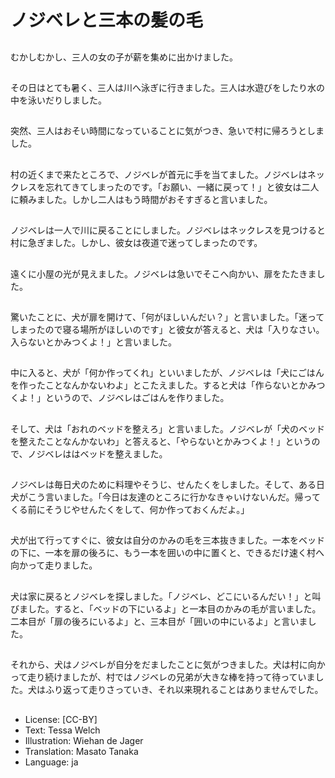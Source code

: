 # ノジベレと三本の髪の毛

##
むかしむかし、三人の女の子が薪を集めに出かけました。

##
その日はとても暑く、三人は川へ泳ぎに行きました。三人は水遊びをしたり水の中を泳いだりしました。

##
突然、三人はおそい時間になっていることに気がつき、急いで村に帰ろうとしました。

##
村の近くまで来たところで、ノジベレが首元に手を当てました。ノジベレはネックレスを忘れてきてしまったのです。「お願い、一緒に戻って！」と彼女は二人に頼みました。しかし二人はもう時間がおそすぎると言いました。

##
ノジベレは一人で川に戻ることにしました。ノジベレはネックレスを見つけると村に急ぎました。しかし、彼女は夜道で迷ってしまったのです。

##
遠くに小屋の光が見えました。ノジベレは急いでそこへ向かい、扉をたたきました。

##
驚いたことに、犬が扉を開けて、「何がほしいんだい？」と言いました。「迷ってしまったので寝る場所がほしいのです」と彼女が答えると、犬は「入りなさい。入らないとかみつくよ！」と言いました。

##
中に入ると、犬が「何か作ってくれ」といいましたが、ノジベレは「犬にごはんを作ったことなんかないわよ」とこたえました。すると犬は「作らないとかみつくよ！」というので、ノジベレはごはんを作りました。

##
そして、犬は「おれのベッドを整えろ」と言いました。ノジベレが「犬のベッドを整えたことなんかないわ」と答えると、「やらないとかみつくよ！」というので、ノジベレははベッドを整えました。

##
ノジベレは毎日犬のために料理やそうじ、せんたくをしました。そして、ある日犬がこう言いました。「今日は友達のところに行かなきゃいけないんだ。帰ってくる前にそうじやせんたくをして、何か作っておくんだよ。」

##
犬が出て行ってすぐに、彼女は自分のかみの毛を三本抜きました。一本をベッドの下に、一本を扉の後ろに、もう一本を囲いの中に置くと、できるだけ速く村へ向かって走りました。

##
犬は家に戻るとノジベレを探しました。「ノジベレ、どこにいるんだい！」と叫びました。すると、「ベッドの下にいるよ」と一本目のかみの毛が言いました。二本目が「扉の後ろにいるよ」と、三本目が「囲いの中にいるよ」と言いました。

##
それから、犬はノジベレが自分をだましたことに気がつきました。犬は村に向かって走り続けましたが、村ではノジベレの兄弟が大きな棒を持って待っていました。犬はふり返って走りさっていき、それ以来現れることはありませんでした。

##
* License: [CC-BY]
* Text: Tessa Welch
* Illustration: Wiehan de Jager
* Translation: Masato Tanaka
* Language: ja
